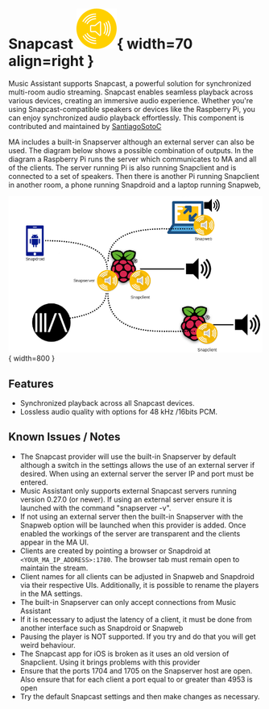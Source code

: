 # Snapcast ![Preview image](../assets/icons/snapcast-icon.svg){ width=70 align=right }

Music Assistant supports Snapcast, a powerful solution for synchronized multi-room audio streaming. Snapcast enables seamless playback across various devices, creating an immersive audio experience.
Whether you're using Snapcast-compatible speakers or devices like the Raspberry Pi, you can enjoy synchronized audio playback effortlessly. This component is contributed and maintained by [SantiagoSotoC](https://github.com/Santiagosotoc)

MA includes a built-in Snapserver although an external server can also be used. The diagram below shows a possible combination of outputs. In the diagram a Raspberry Pi runs the server which communicates to MA and all of the clients. The server running Pi is also running Snapclient and is connected to a set of speakers. Then there is another Pi running Snapclient in another room, a phone running Snapdroid and a laptop running Snapweb,

![Preview image](../assets/snapcast.png){ width=800 }

## Features

- Synchronized playback across all Snapcast devices.
- Lossless audio quality with options for 48 kHz /16bits PCM.

## Known Issues / Notes

- The Snapcast provider will use the built-in Snapserver by default although a switch in the settings allows the use of an external server if desired. When using an external server the server IP and port must be entered. 
- Music Assistant only supports external Snapcast servers running version 0.27.0 (or newer). If using an external server ensure it is launched with the command "snapserver -v".
- If not using an external server then the built-in Snapserver with the Snapweb option will be launched when this provider is added. Once enabled the workings of the server are transparent and the clients appear in the MA UI.
- Clients are created by pointing a browser or Snapdroid at `<YOUR_MA_IP_ADDRESS>:1780`. The browser tab must remain open to maintain the stream.
- Client names for all clients can be adjusted in Snapweb and Snapdroid via their respective UIs. Additionally, it is possible to rename the players in the MA settings.
- The built-in Snapserver can only accept connections from Music Assistant
- If it is necessary to adjust the latency of a client, it must be done from another interface such as Snapdroid or Snapweb
- Pausing the player is NOT supported. If you try and do that you will get weird behaviour.
- The Snapcast app for iOS is broken as it uses an old version of Snapclient. Using it brings problems with this provider
- Ensure that the ports 1704 and 1705 on the Snapserver host are open. Also ensure that for each client a port equal to or greater than 4953 is open
- Try the default Snapcast settings and then make changes as necessary.
